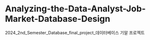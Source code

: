 # Analyzing-the-Data-Analyst-Job-Market-Database-Design
2024_2nd_Semester_Database_final_project_데이터베이스 기말 프로젝트
